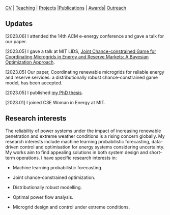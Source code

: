 [CV](https://yifueve.github.io/cv/) | [Teaching](https://yifueve.github.io/teaching/) | [Projects](https://yifueve.github.io/projects/) |[Publications](https://yifueve.github.io/publications/) | [Awards](https://yifueve.github.io/award/)| [Outreach](https://yifueve.github.io/outreach/)

## Updates

[2023.06] I attended the 14th ACM e-energy conference and gave a talk for our paper.

[2023.05] I gave a talk at MIT LIDS, [Joint Chance-constrained Game for Coordinating Microgrids in Energy and Reserve Markets: A Bayesian Optimization Approach](https://lids.mit.edu/news-and-events/events/joint-chance-constrained-game-coordinating-microgrids-energy-and-reserve).

[2023.05] Our paper, Coordinating renewable microgrids for reliable energy and reserve services: a distributionally robust chance-constrained game model, has been accepted.

[2023.05] I published [my PhD thesis](https://ora.ox.ac.uk/objects/uuid:68b15749-d3ff-441f-8093-d42575cf70cc).

[2023.01] I joined C3E Woman in Energy at MIT.

## Research interests

The reliability of power systems under the impact of increasing renewable penetration and extreme weather conditions is a rising concern globally. My research interests include machine learning probabilistic forecasting, data-driven control and optimisation for energy systems considering uncertainty. My works aim to find appealing solutions in both system design and short-term operations. I have specific research interests in:

- Machine learning probabilistic forecasting.

- Joint chance-constrained optimization.

- Distributionally robust modelling.

- Optimal power flow analysis.

- Microgrid design and control under extreme conditions.
